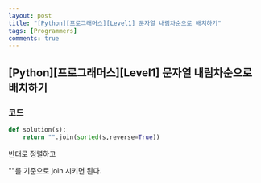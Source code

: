 ```yaml
---
layout: post
title: "[Python][프로그래머스][Level1] 문자열 내림차순으로 배치하기"
tags: [Programmers]
comments: true
---
```


## [Python][프로그래머스][Level1] 문자열 내림차순으로 배치하기

### 코드

```python
def solution(s):
    return "".join(sorted(s,reverse=True))
```

반대로 정렬하고

""를 기준으로 join 시키면 된다.